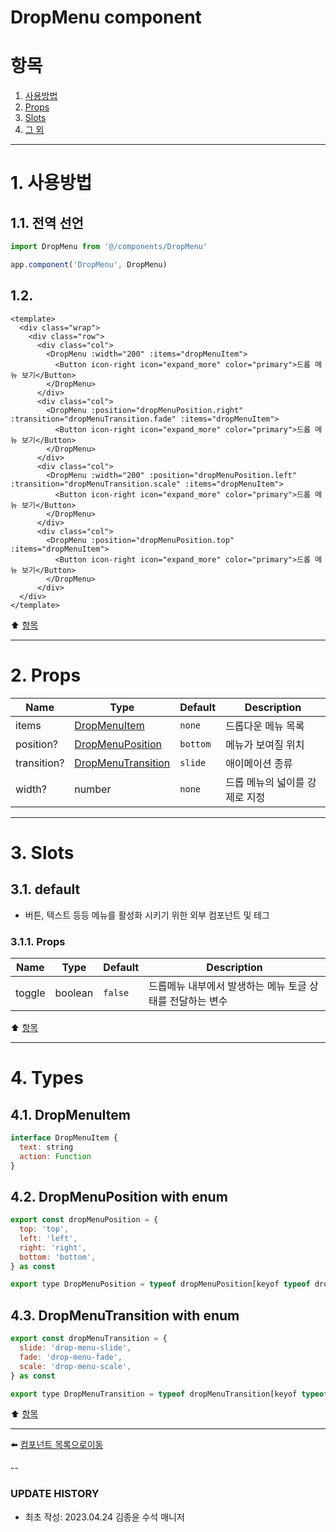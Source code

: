 # DropMenu component

# 항목

1. [사용방법](#1-사용방법)
2. [Props](#2-props)
3. [Slots](#3-그-외)
4. [그 외](#4-그-외)

---

# 1. 사용방법

## 1.1. 전역 선언
```typescript
import DropMenu from '@/components/DropMenu'

app.component('DropMenu', DropMenu)
```

## 1.2.
```vue
<template>
  <div class="wrap">
    <div class="row">
      <div class="col">
        <DropMenu :width="200" :items="dropMenuItem">
          <Button icon-right icon="expand_more" color="primary">드롭 메뉴 보기</Button>
        </DropMenu>
      </div>
      <div class="col">
        <DropMenu :position="dropMenuPosition.right" :transition="dropMenuTransition.fade" :items="dropMenuItem">
          <Button icon-right icon="expand_more" color="primary">드롭 메뉴 보기</Button>
        </DropMenu>
      </div>
      <div class="col">
        <DropMenu :width="200" :position="dropMenuPosition.left" :transition="dropMenuTransition.scale" :items="dropMenuItem">
          <Button icon-right icon="expand_more" color="primary">드롭 메뉴 보기</Button>
        </DropMenu>
      </div>
      <div class="col">
        <DropMenu :position="dropMenuPosition.top" :items="dropMenuItem">
          <Button icon-right icon="expand_more" color="primary">드롭 메뉴 보기</Button>
        </DropMenu>
      </div>
  </div>
</template>
```

:arrow_up: [항목](#항목)

---

# 2. Props
| Name | Type | Default | Description |
|------|------|---------|-------------|
| items | [DropMenuItem](#41-DropMenuItem) | <code>none</code> | 드롭다운 메뉴 목록 |
| position? | [DropMenuPosition](#42-DropMenuPosition-with-enum) | <code>bottom</code> | 메뉴가 보여질 위치 |
| transition? | [DropMenuTransition](#43-DropMenuTransition-with-enum) | <code>slide</code> | 애이메이션 종류 |
| width? | number | <code>none</code> | 드롭 메뉴의 넓이를 강제로 지정 |


---

# 3. Slots

## 3.1. default

* 버튼, 텍스트 등등 메뉴를 활성화 시키기 위한 외부 컴포넌트 및 테그

### 3.1.1. Props

| Name | Type | Default | Description |
|------|------|---------|-------------|
| toggle | boolean | <code>false</code> | 드롭메뉴 내부에서 발생하는 메뉴 토글 상태를 전달하는 변수 |

:arrow_up: [항목](#항목)

---

# 4. Types
## 4.1. DropMenuItem
```js
interface DropMenuItem {
  text: string
  action: Function
}
```

## 4.2. DropMenuPosition with enum
```js
export const dropMenuPosition = {
  top: 'top',
  left: 'left',
  right: 'right',
  bottom: 'bottom',
} as const

export type DropMenuPosition = typeof dropMenuPosition[keyof typeof dropMenuPosition]
```

## 4.3. DropMenuTransition with enum
```js
export const dropMenuTransition = {
  slide: 'drop-menu-slide',
  fade: 'drop-menu-fade',
  scale: 'drop-menu-scale',
} as const

export type DropMenuTransition = typeof dropMenuTransition[keyof typeof dropMenuTransition]
```

:arrow_up: [항목](#항목)

---

:arrow_left: [컴포넌트 목록으로이동](https://github.com/dream-insight/ts-vue3/components)

--

### UPDATE HISTORY

* 최초 작성: 2023.04.24 김종윤 수석 매니저